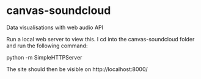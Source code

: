 # canvas-soundcloud
Data visualisations with web audio API

Run a local web server to view this. I cd into the canvas-soundcloud folder and run the following command:

python -m SimpleHTTPServer

The site should then be visible on http://localhost:8000/